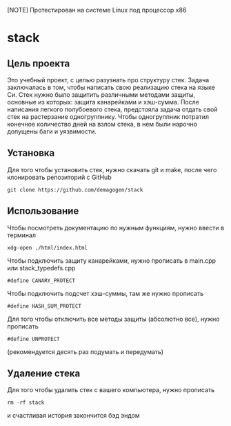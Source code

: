 [NOTE] Протестирован на системе Linux под процессор x86
# stack
## Цель проекта
Это учебный проект, с целью разузнать про структуру стек. Задача заключалась в том, чтобы написать свою реализацию стека на языке Си. Стек нужно было защитить различными методами защиты, основные из которых: защита канарейками и хэш-сумма. После написания легкого полубоевого стека, предстояла задача отдать свой стек на растерзание одногруппнику. Чтобы одногруппник потратил конечное количество дней на взлом стека, в нем были нарочно допущены баги и уязвимости.
## Установка
Для того чтобы установить стек, нужно скачать git и make, после чего клонировать репозиторий с GitHub
```
git clone https://github.com/demagogen/stack
```
## Использование
Чтобы посмотреть документацию по нужным функциям, нужно ввести в терминал
```
xdg-open ./html/index.html
```
Чтобы подключить защиту канарейками, нужно прописать в main.cpp или stack_typedefs.cpp
```
#define CANARY_PROTECT
```
Чтобы подключить подсчет хэш-суммы, там же нужно прописать
```
#define HASH_SUM_PROTECT
```
Для того чтобы отключить все методы защиты (абсолютно все), нужно прописать
```
#define UNPROTECT
```
(рекомендуется десять раз подумать и передумать)
## Удаление стека
Для того чтобы удалить стек с вашего компьютера, нужно прописать
```
rm -rf stack
```
и счастливая история закончится бэд эндом
